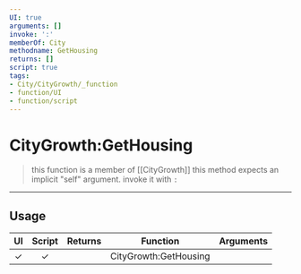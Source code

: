 ```yaml
---
UI: true
arguments: []
invoke: ':'
memberOf: City
methodname: GetHousing
returns: []
script: true
tags:
- City/CityGrowth/_function
- function/UI
- function/script
---
```

# CityGrowth:GetHousing
> this function is a member of [[CityGrowth]]
> this method expects an implicit "self" argument. invoke it with `:`
-----
## Usage
|  UI | Script | Returns | Function | Arguments |
|:---:|:------:|-------:|:--------:|:---------|
|✓|✓||CityGrowth:GetHousing||

